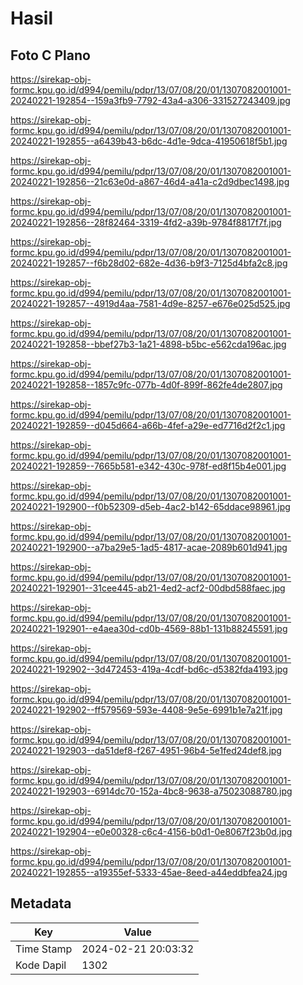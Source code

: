 # Hasil

## Foto C Plano

https://sirekap-obj-formc.kpu.go.id/d994/pemilu/pdpr/13/07/08/20/01/1307082001001-20240221-192854--159a3fb9-7792-43a4-a306-331527243409.jpg

https://sirekap-obj-formc.kpu.go.id/d994/pemilu/pdpr/13/07/08/20/01/1307082001001-20240221-192855--a6439b43-b6dc-4d1e-9dca-41950618f5b1.jpg

https://sirekap-obj-formc.kpu.go.id/d994/pemilu/pdpr/13/07/08/20/01/1307082001001-20240221-192856--21c63e0d-a867-46d4-a41a-c2d9dbec1498.jpg

https://sirekap-obj-formc.kpu.go.id/d994/pemilu/pdpr/13/07/08/20/01/1307082001001-20240221-192856--28f82464-3319-4fd2-a39b-9784f8817f7f.jpg

https://sirekap-obj-formc.kpu.go.id/d994/pemilu/pdpr/13/07/08/20/01/1307082001001-20240221-192857--f6b28d02-682e-4d36-b9f3-7125d4bfa2c8.jpg

https://sirekap-obj-formc.kpu.go.id/d994/pemilu/pdpr/13/07/08/20/01/1307082001001-20240221-192857--4919d4aa-7581-4d9e-8257-e676e025d525.jpg

https://sirekap-obj-formc.kpu.go.id/d994/pemilu/pdpr/13/07/08/20/01/1307082001001-20240221-192858--bbef27b3-1a21-4898-b5bc-e562cda196ac.jpg

https://sirekap-obj-formc.kpu.go.id/d994/pemilu/pdpr/13/07/08/20/01/1307082001001-20240221-192858--1857c9fc-077b-4d0f-899f-862fe4de2807.jpg

https://sirekap-obj-formc.kpu.go.id/d994/pemilu/pdpr/13/07/08/20/01/1307082001001-20240221-192859--d045d664-a66b-4fef-a29e-ed7716d2f2c1.jpg

https://sirekap-obj-formc.kpu.go.id/d994/pemilu/pdpr/13/07/08/20/01/1307082001001-20240221-192859--7665b581-e342-430c-978f-ed8f15b4e001.jpg

https://sirekap-obj-formc.kpu.go.id/d994/pemilu/pdpr/13/07/08/20/01/1307082001001-20240221-192900--f0b52309-d5eb-4ac2-b142-65ddace98961.jpg

https://sirekap-obj-formc.kpu.go.id/d994/pemilu/pdpr/13/07/08/20/01/1307082001001-20240221-192900--a7ba29e5-1ad5-4817-acae-2089b601d941.jpg

https://sirekap-obj-formc.kpu.go.id/d994/pemilu/pdpr/13/07/08/20/01/1307082001001-20240221-192901--31cee445-ab21-4ed2-acf2-00dbd588faec.jpg

https://sirekap-obj-formc.kpu.go.id/d994/pemilu/pdpr/13/07/08/20/01/1307082001001-20240221-192901--e4aea30d-cd0b-4569-88b1-131b88245591.jpg

https://sirekap-obj-formc.kpu.go.id/d994/pemilu/pdpr/13/07/08/20/01/1307082001001-20240221-192902--3d472453-419a-4cdf-bd6c-d5382fda4193.jpg

https://sirekap-obj-formc.kpu.go.id/d994/pemilu/pdpr/13/07/08/20/01/1307082001001-20240221-192902--ff579569-593e-4408-9e5e-6991b1e7a21f.jpg

https://sirekap-obj-formc.kpu.go.id/d994/pemilu/pdpr/13/07/08/20/01/1307082001001-20240221-192903--da51def8-f267-4951-96b4-5e1fed24def8.jpg

https://sirekap-obj-formc.kpu.go.id/d994/pemilu/pdpr/13/07/08/20/01/1307082001001-20240221-192903--6914dc70-152a-4bc8-9638-a75023088780.jpg

https://sirekap-obj-formc.kpu.go.id/d994/pemilu/pdpr/13/07/08/20/01/1307082001001-20240221-192904--e0e00328-c6c4-4156-b0d1-0e8067f23b0d.jpg

https://sirekap-obj-formc.kpu.go.id/d994/pemilu/pdpr/13/07/08/20/01/1307082001001-20240221-192855--a19355ef-5333-45ae-8eed-a44eddbfea24.jpg


## Metadata

| Key        | Value               |
| ---------- | ------------------- |
| Time Stamp | 2024-02-21 20:03:32 |
| Kode Dapil | 1302                |




